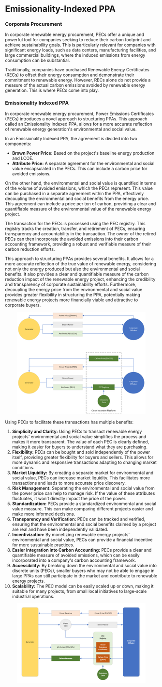 # Emissionality-Indexed PPA

### Corporate Procurement <a href="#toc140235271" id="toc140235271"></a>

In corporate renewable energy procurement, PECs offer a unique and powerful tool for companies seeking to reduce their carbon footprint and achieve sustainability goals. This is particularly relevant for companies with significant energy loads, such as data centers, manufacturing facilities, and large commercial buildings, where the induced emissions from energy consumption can be substantial.

Traditionally, companies have purchased Renewable Energy Certificates (RECs) to offset their energy consumption and demonstrate their commitment to renewable energy. However, RECs alone do not provide a measure of the actual carbon emissions avoided by renewable energy generation. This is where PECs come into play.

### Emissionality Indexed PPA <a href="#heading-h.bi5ub1a05lus" id="heading-h.bi5ub1a05lus"></a>

In corporate renewable energy procurement, Power Emissions Certificates (PECs) introduces a novel approach to structuring PPAs. This approach called an Emissionality Indexed PPA, allows for a more accurate reflection of renewable energy generation's environmental and social value.

In an Emissionality Indexed PPA, the agreement is divided into two components:

* **Brown Power Price:** Based on the project's baseline energy production and LCOE.
* **Attribute Price:** A separate agreement for the environmental and social value encapsulated in the PECs. This can include a carbon price for avoided emissions.

On the other hand, the environmental and social value is quantified in terms of the volume of avoided emissions, which the PECs represent. This value can be purchased in a separate agreement within the PPA, effectively decoupling the environmental and social benefits from the energy price. This agreement can include a price per ton of carbon, providing a clear and quantifiable measure of the environmental value of the renewable energy project.

The transaction for the PECs is processed using the PEC registry. This registry tracks the creation, transfer, and retirement of PECs, ensuring transparency and accountability in the transaction. The owner of the retired PECs can then incorporate the avoided emissions into their carbon accounting framework, providing a robust and verifiable measure of their carbon reduction efforts.

This approach to structuring PPAs provides several benefits. It allows for a more accurate reflection of the true value of renewable energy, considering not only the energy produced but also the environmental and social benefits. It also provides a clear and quantifiable measure of the carbon reduction impact of the renewable energy project, enhancing the credibility and transparency of corporate sustainability efforts. Furthermore, decoupling the energy price from the environmental and social value provides greater flexibility in structuring the PPA, potentially making renewable energy projects more financially viable and attractive to corporate buyers.

<figure><img src="../../.gitbook/assets/image (76).png" alt=""><figcaption></figcaption></figure>

Using PECs to facilitate these transactions has multiple benefits:

1. **Simplicity and Clarity:** Using PECs to transact renewable energy projects' environmental and social value simplifies the process and makes it more transparent. The value of each PEC is clearly defined, making it easier for buyers to understand what they are purchasing.
2. **Flexibility:** PECs can be bought and sold independently of the power itself, providing greater flexibility for buyers and sellers. This allows for more dynamic and responsive transactions adapting to changing market conditions.
3. **Market Liquidity:** By creating a separate market for environmental and social value, PECs can increase market liquidity. This facilitates more transactions and leads to more accurate price discovery.
4. **Risk Management:** Separating the environmental and social value from the power price can help to manage risk. If the value of these attributes fluctuates, it won't directly impact the price of the power.
5. **Standardization:** PECs provide a standardized environmental and social value measure. This can make comparing different projects easier and make more informed decisions.
6. **Transparency and Verification:** PECs can be tracked and verified, ensuring that the environmental and social benefits claimed by a project are real and have been independently validated.
7. **Incentivization:** By monetizing renewable energy projects' environmental and social value, PECs can provide a financial incentive for more sustainable practices.
8. **Easier Integration into Carbon Accounting:** PECs provide a clear and quantifiable measure of avoided emissions, which can be easily incorporated into a company's carbon accounting framework.
9. **Accessibility:** By breaking down the environmental and social value into discrete units (PECs), smaller buyers who may not be able to engage in large PPAs can still participate in the market and contribute to renewable energy projects.
10. **Scalability:** The PEC model can be easily scaled up or down, making it suitable for many projects, from small local initiatives to large-scale industrial operations.

<figure><img src="../../.gitbook/assets/image (41).png" alt=""><figcaption></figcaption></figure>
